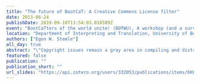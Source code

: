 ```yaml
---
title: "The future of BootCaT: A Creative Commons License filter"
date: 2013-06-24
publishDate: 2019-09-10T13:54:03.018589Z
event: "BootCaTters of the world unite! (BOTWU), A workshop (and a survey) on the BootCaT toolkit"
location: "Department of Interpreting and Translation, University of Bologna, Forlì, IT"
authors: ["Egon W. Stemle"]
all_day: true
abstract: "\"Copyright issues remain a gray area in compiling and distributing Web corpora\"[1]; and even though \"If a Web corpus is infringing copyright, then it is merely doing on a small scale what search engines such as Google are doing on a colossal scale\"[2], and \"If you want your webpage to be removed from our corpora, please contact us\"[3], are practical stances the former, given the increased heat Google&Co. are facing on this matter, might be of limited use, and the latter still entails some legal risk. Also, \"Even if the concrete legal threats are probably minor, they may have negative impact on fund-raising\"[4]. So, (adding the possibility for) minimizing the legal risks, or rather, actively facing and eliminating them is paramount to the WaCky initiative. Theoretical aspects of creating 'a free' corpus are covered in [5]; one result is that 'the Creative Commons (CC) licenses' is the most promising legal model to use as a filter for web pages. Also, examples of 'free' (CC) corpora already exist, cf. [6,7]. On a technical level, the change from Google/Yahoo! to Bing as a search API for BootCaT complicated things: Google and Yahoo! both allow for filtering search results according to a - perceived - CC license of a page (for Yahoo! this filter was part of BootCaT and was used in [7]); unfortunately, Bing does not support this option. Then, the \"Best Practices for Marking Content with CC Licenses\"[8] should be used as clues to filter downloaded content - and given the nature of the BootCaT pipeline, i.e. the downloaded pages are stripped early on (e.g. meta data from html pages; CC info in boilerplate, etc.), post-processing of the pages is not promising. The filter option could be integrated along the other \"various filters\", e.g. 'bad word thresholds', in retrieve_and_clean_pages_from_url_list.pl because there the whole page, with meta data and boilerplate, is available (for the first and the last time). References: [1] Corpus Analysis of the World Wide Web by William H. Fletcher [2] Introduction to the Special Issue on the Web as Corpus Computational Linguistics, Vol. 29, No. 3. (1 September 2003), pp. 333-347 by Adam Kilgarriff, Gregory Grefenstette [3] http://wacky.sslmit.unibo.it/doku.php?id=corpora [4] Using Web data for linguistic purposes in Corpus linguistics and the Web (2007), pp. 7-24 by Anke Lüdeling, Stefan Evert, Marco Baroni edited by Marianne Hundt, Nadjia Nesselhauf, Caroline Biewer [5] The creation of free linguistic corpora from the web in Proceedings of the Fifth Web as Corpus Workshop (WAC5) (2009), pp. 9-16 by Marco Brunello [6] The English CC corpus by The Centre for Translation Studies, University of Leeds; http://corpus.leeds.ac.uk/internet.html [7] The Paisà (Piattaforma per l’Apprendimento dell’Italiano Su corpora Annotati) corpus by University of Bologna (Lead Partner) - Sergio Scalise with colleague Claudia Borghetti; CNR Pisa - Vito Pirrelli with colleagues Alessandro Lenci, and Felice Dell'Orletta; European Academy of Bozen/Bolzano - Andrea Abel with colleagues Chris Culy, Henrik Dittmann, and Verena Lyding; University of Trento - Marco Baroni with colleagues Marco Brunello, Sara Castagnoli, and Egon Stemle; http://www.corpusitaliano.it [8] http://wiki.creativecommons.org/Marking/Creators"
featured: false
publication: ""
publication_short: ""
url_slides: "https://api.zotero.org/users/332053/publications/items/6KKMK8N4/file/view"
---
```


